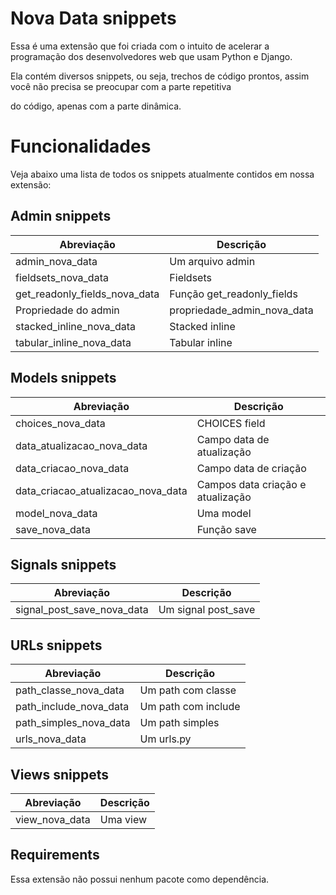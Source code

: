 # Nova Data snippets

Essa é uma extensão que foi criada com o intuito de acelerar a programação dos desenvolvedores web que usam Python e Django.

Ela contém diversos snippets, ou seja, trechos de código prontos, assim você não precisa se preocupar com a parte repetitiva

do código, apenas com a parte dinâmica.

# Funcionalidades

Veja abaixo uma lista de todos os snippets atualmente contidos em nossa extensão:

## Admin snippets

| Abreviação                    | Descrição                   |
| ----------------------------- | --------------------------- |
| admin_nova_data               | Um arquivo admin            |
| fieldsets_nova_data           | Fieldsets                   |
| get_readonly_fields_nova_data | Função get_readonly_fields  |
| Propriedade do admin          | propriedade_admin_nova_data |
| stacked_inline_nova_data      | Stacked inline              |
| tabular_inline_nova_data      | Tabular inline              |

## Models snippets

| Abreviação                         | Descrição                         |
| ---------------------------------- | --------------------------------- |
| choices_nova_data                  | CHOICES field                     |
| data_atualizacao_nova_data         | Campo data de atualização         |
| data_criacao_nova_data             | Campo data de criação             |
| data_criacao_atualizacao_nova_data | Campos data criação e atualização |
| model_nova_data                    | Uma model                         |
| save_nova_data                     | Função save                       |

## Signals snippets

| Abreviação                 | Descrição           |
| -------------------------- | ------------------- |
| signal_post_save_nova_data | Um signal post_save |

## URLs snippets

| Abreviação             | Descrição           |
| ---------------------- | ------------------- |
| path_classe_nova_data  | Um path com classe  |
| path_include_nova_data | Um path com include |
| path_simples_nova_data | Um path simples     |
| urls_nova_data         | Um urls.py          |

## Views snippets

| Abreviação     | Descrição |
| -------------- | --------- |
| view_nova_data | Uma view  |

## Requirements

Essa extensão não possui nenhum pacote como dependência.

<!-- ## Release Notes

Users appreciate release notes as you update your extension. -->

<!-- ### 1.0.0

Initial release of ... -->
